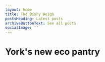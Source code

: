 ```yaml
---
layout: home
title: The Bishy Weigh
postsHeading: Latest posts
archiveButtonText: See all posts
socialImage: ''
---
```

# York's new eco pantry

